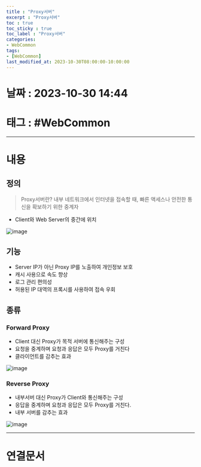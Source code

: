 ```yaml
---
title : "Proxy서버"
excerpt : "Proxy서버"
toc : true
toc_sticky : true
toc_label : "Proxy서버"
categories:
- WebCommon
tags:
- [WebCommon]
last_modified_at: 2023-10-30T08:00:00-10:00:00
---
```


# 날짜 : 2023-10-30 14:44

# 태그 : #WebCommon
---

# 내용

## 정의
> Proxy서버란?
> 내부 네트워크에서 인터넷을 접속할 때, 빠른 액세스나 안전한 통신을 확보하기 위한 중계자

- Client와 Web Server의 중간에 위치
  
![image](../../assets/images/ProxyBase.png)

## 기능
- Server IP가 아닌 Proxy IP를 노출하여 개인정보 보호
- 캐시 사용으로 속도 향상
- 로그 관리 편의성
- 허용된 IP 대역의 프록시를 사용하여 접속 우회

## 종류

### Forward Proxy
- Client 대신 Proxy가 목적 서버에 통신해주는 구성
- 요청을 중계하며 요청과 응답은 모두 Proxy를 거친다
- 클라이언트를 감추는 효과
  
![image](../../assets/images/ForwardProxy%201.png)

### Reverse Proxy
- 내부서버 대신 Proxy가 Client와 통신해주는 구성
- 응답을 중계하며 요청과 응답은 모두 Proxy를 거친다.
- 내부 서버를 감추는 효과
  
![image](../../assets/images/ReverseProxy.png)

---

# 연결문서
